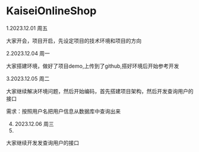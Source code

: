 # KaiseiOnlineShop
1.2023.12.01 周五

大家开会，项目开启，先设定项目的技术环境和项目的方向

2.2023.12.04 周一

大家搭建环境，做好了项目demo,上传到了github,搭好环境后开始参考开发

3.2023.12.05 周二

大家继续解决环境问题，然后开始编码，首先搭建项目架构，然后开发查询用户的接口

需求：按照用户名把用户信息从数据库中查询出来

4. 2023.12.06 周三
5. 
大家继续开发发查询用户的接口

